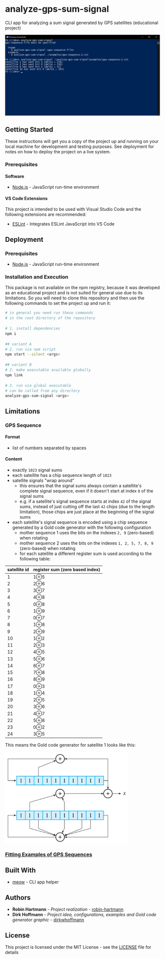 # analyze-gps-sum-signal
CLI app for analyzing a sum signal generated by GPS satellites (educational project)

![Usage](docs/images/usage.png)

## Getting Started

These instructions will get you a copy of the project up and running on your local machine for development and testing purposes. See deployment for notes on how to deploy the project on a live system.

### Prerequisites

#### Software

* [Node.js](https://nodejs.org) - JavaScript run-time environment

#### VS Code Extensions

This project is intended to be used with Visual Studio Code and the following extensions are recommended:

* [ESLint](https://marketplace.visualstudio.com/items?itemName=dbaeumer.vscode-eslint) - Integrates ESLint JavaScript into VS Code

## Deployment

### Prerequisites

* [Node.js](https://nodejs.org) - JavaScript run-time environment

### Installation and Execution

This package is not available on the npm registry, because it was developed as an educational project and is not suited for general use due to its limitations. So you will need to clone this repository and then use the following commands to set the project up and run it:

```bash
# in general you need run these commands
# in the root directory of the repository

# 1. install dependencies
npm i

## variant A
# 2. run via npm script
npm start --silent <args>

## variant B
# 2. make executable available globally
npm link

# 3. run via global executable
# can be called from any directory
analyze-gps-sum-signal <args>
```

## Limitations

### GPS Sequence

#### Format

* list of numbers separated by spaces

#### Content

* exactly `1023` signal sums
* each satellite has a chip sequence length of `1023`
* satellite signals "wrap around"
  * this ensures that the signal sums always contain a satellite's complete signal sequence, even if it doesn't start at index `0` of the signal sums
  * e.g. if a satellite's signal sequence starts at index `42` of the signal sums, instead of just cutting off the last `42` chips (due to the length limitation), those chips are just place at the beginning of the signal sums
* each satellite's signal sequence is encoded using a chip sequence generated by a Gold code generator with the following configuration
  * mother sequence 1 uses the bits on the indexes `2, 9` (zero-based) when rotating
  * mother sequence 2 uses the bits on the indexes `1, 2, 5, 7, 8, 9` (zero-based) when rotating
  * for each satellite a different register sum is used according to the following table:

|satellite id|register sum (zero based index)
|-|-
|1|1⊕5
|2|2⊕6
|3|3⊕7
|4|4⊕8
|5|0⊕8
|6|1⊕9
|7|0⊕7
|8|1⊕8
|9|2⊕9
|10|1⊕2
|11|2⊕3
|12|4⊕5
|13|5⊕6
|14|6⊕7
|15|7⊕8
|16|8⊕9
|17|0⊕3
|18|1⊕4
|19|2⊕5
|20|3⊕6
|21|4⊕7
|22|5⊕8
|23|0⊕2
|24|3⊕5

This means the Gold code generator for satellite 1 looks like this:

<img src="docs/images/gold-code-generator-satellite-1.png" alt="Gold code generator for satellite 1" width="400" />

### [Fitting Examples of GPS Sequences](examples)

## Built With

* [meow](https://github.com/sindresorhus/meow) - CLI app helper

## Authors

* **Robin Hartmann** - *Project realization* - [robin-hartmann](https://github.com/robin-hartmann)
* **Dirk Hoffmann** - *Project idea, configurations, examples and Gold code generator graphic* - [dirkwhoffmann](https://github.com/dirkwhoffmann)

## License

This project is licensed under the MIT License - see the [LICENSE](LICENSE) file for details
